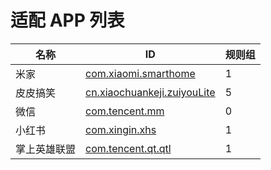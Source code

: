 # 适配 APP 列表

| 名称 | ID | 规则组 |
| - | - | - |
| 米家 | [com.xiaomi.smarthome](/docs/com.xiaomi.smarthome.md) | 1 |
| 皮皮搞笑 | [cn.xiaochuankeji.zuiyouLite](/docs/cn.xiaochuankeji.zuiyouLite.md) | 5 |
| 微信 | [com.tencent.mm](/docs/com.tencent.mm.md) | 0 |
| 小红书 | [com.xingin.xhs](/docs/com.xingin.xhs.md) | 1 |
| 掌上英雄联盟 | [com.tencent.qt.qtl](/docs/com.tencent.qt.qtl.md) | 1 |
